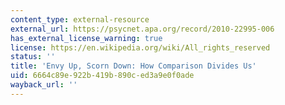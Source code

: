 ```yaml
---
content_type: external-resource
external_url: https://psycnet.apa.org/record/2010-22995-006
has_external_license_warning: true
license: https://en.wikipedia.org/wiki/All_rights_reserved
status: ''
title: 'Envy Up, Scorn Down: How Comparison Divides Us'
uid: 6664c89e-922b-419b-890c-ed3a9e0f0ade
wayback_url: ''
---
```

